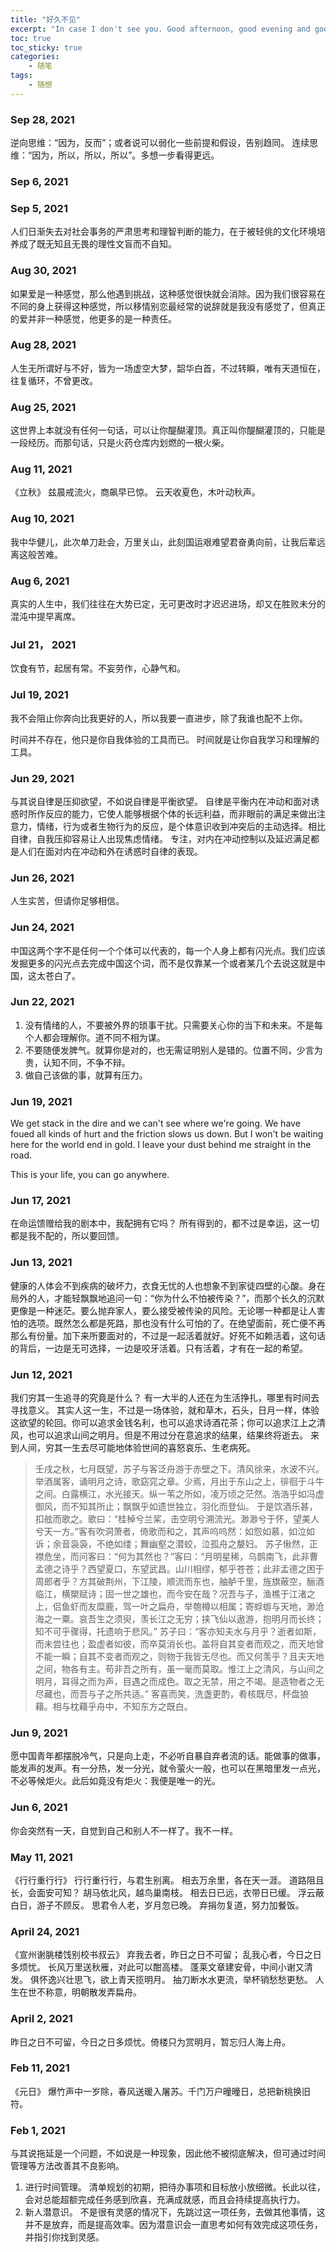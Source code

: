 ```yaml
---
title: "好久不见"
excerpt: "In case I don't see you. Good afternoon, good evening and good night."
toc: true
toc_sticky: true
categories: 
    - 随笔
tags:
    - 随想
---
```


### Sep 28, 2021
逆向思维：“因为，反而”；或者说可以弱化一些前提和假设，告别趋同。 连续思维：“因为，所以，所以，所以”。多想一步看得更远。

### Sep 6, 2021

### Sep 5, 2021
人们日渐失去对社会事务的严肃思考和理智判断的能力，在于被轻佻的文化环境培养成了既无知且无畏的理性文盲而不自知。

### Aug 30, 2021
如果爱是一种感觉，那么他遇到挑战，这种感觉很快就会消除。因为我们很容易在不同的身上获得这种感觉，所以移情别恋最经常的说辞就是我没有感觉了，但真正的爱并非一种感觉，他更多的是一种责任。

### Aug 28, 2021
人生无所谓好与不好，皆为一场虚空大梦，韶华白首，不过转瞬，唯有天道恒在，往复循环，不曾更改。

### Aug 25, 2021
这世界上本就没有任何一句话，可以让你醍醐灌顶。真正叫你醍醐灌顶的，只能是一段经历。而那句话，只是火药仓库内划燃的一根火柴。

### Aug 11, 2021
《立秋》
兹晨戒流火，商飙早已惊。
云天收夏色，木叶动秋声。

### Aug 10, 2021
我中华健儿，此次单刀赴会，万里关山，此刻国运艰难望君奋勇向前，让我后辈远离这般苦难。

### Aug 6, 2021
真实的人生中，我们往往在大势已定，无可更改时才迟迟进场，却又在胜败未分的混沌中提早离席。

### Jul 21， 2021
饮食有节，起居有常。不妄劳作，心静气和。

### Jul 19, 2021
我不会阻止你奔向比我更好的人，所以我要一直进步，除了我谁也配不上你。

时间并不存在，他只是你自我体验的工具而已。 时间就是让你自我学习和理解的工具。

### Jun 29, 2021
与其说自律是压抑欲望，不如说自律是平衡欲望。 自律是平衡内在冲动和面对诱惑时所作反应的能力，它使人能够根据个体的长远利益，而非眼前的满足来做出注意力，情绪，行为或者生物行为的反应，是个体意识收到冲突后的主动选择。相比自律，自我压抑容易让人出现焦虑情绪。 专注，对内在冲动控制以及延迟满足都是人们在面对内在冲动和外在诱惑时自律的表现。

### Jun 26, 2021
人生实苦，但请你足够相信。

###  Jun 24, 2021
中国这两个字不是任何一个个体可以代表的，每一个人身上都有闪光点。我们应该发掘更多的闪光点去完成中国这个词，而不是仅靠某一个或者某几个去说这就是中国，这太苍白了。

### Jun 22, 2021
1. 没有情绪的人，不要被外界的琐事干扰。只需要关心你的当下和未来。不是每个人都会理解你。道不同不相为谋。
2. 不要随便发脾气。就算你是对的，也无需证明别人是错的。位置不同，少言为贵，认知不同，不争不辩。
3. 做自己该做的事，就算有压力。

### Jun 19, 2021
We get stack in the dire and we can't see where we're going. We have foued all kinds of hurt and the friction slows us down. But I won't be waiting here for the world end in gold. I leave your dust behind me straight in the road.

This is your life, you can go anywhere.

### Jun 17, 2021
在命运馈赠给我的剧本中，我配拥有它吗？ 所有得到的，都不过是幸运，这一切都是我不配的，所以要回馈。

### Jun 13, 2021
健康的人体会不到疾病的破坏力，衣食无忧的人也想象不到家徒四壁的心酸。身在局外的人，才能轻飘飘地追问一句：“你为什么不怕被传染？”，而那个长久的沉默更像是一种迷茫。要么抛弃家人，要么接受被传染的风险。无论哪一种都是让人害怕的选项。既然怎么都是死路，那也没有什么可怕的了。在绝望面前，死亡便不再那么有份量。加下来所要面对的，不过是一起活着就好。好死不如赖活着，这句话的背后，一边是无可选择，一边是咬牙活着。只有活着，才有在一起的希望。

### Jun 12, 2021
我们穷其一生追寻的究竟是什么？
有一大半的人还在为生活挣扎，哪里有时间去寻找意义。
其实人这一生，不过是一场体验，就和草木，石头，日月一样，体验这欲望的轮回。你可以追求金钱名利，也可以追求诗酒花茶；你可以追求江上之清风，也可以追求山间之明月。但是不用过分在意追求的结果，结果终将逝去。
来到人间，穷其一生去尽可能地体验世间的喜怒哀乐、生老病死。

>壬戌之秋，七月既望，苏子与客泛舟游于赤壁之下。清风徐来，水波不兴。举酒属客，诵明月之诗，歌窈窕之章。少焉，月出于东山之上，徘徊于斗牛之间。白露横江，水光接天。纵一苇之所如，凌万顷之茫然。浩浩乎如冯虚御风，而不知其所止；飘飘乎如遗世独立，羽化而登仙。
>于是饮酒乐甚，扣舷而歌之。歌曰：“桂棹兮兰桨，击空明兮溯流光。渺渺兮于怀，望美人兮天一方。”客有吹洞萧者，倚歌而和之，其声呜呜然：如怨如慕，如泣如诉；余音袅袅，不绝如缕；舞幽壑之潜蛟，泣孤舟之嫠妇。
>苏子愀然，正襟危坐，而问客曰：“何为其然也？”客曰：“月明星稀，乌鹊南飞，此非曹孟德之诗乎？西望夏口，东望武昌。山川相缪，郁乎苍苍；此非孟德之困于周郎者乎？方其破荆州，下江陵，顺流而东也，舳舻千里，旌旗蔽空，酾酒临江，横槊赋诗；固一世之雄也，而今安在哉？况吾与子，渔樵于江渚之上，侣鱼虾而友糜鹿，驾一叶之扁舟，举匏樽以相属；寄蜉蝣与天地，渺沧海之一粟。哀吾生之须臾，羡长江之无穷；挟飞仙以遨游，抱明月而长终；知不可乎骤得，托遗响于悲风。”
>苏子曰：“客亦知夫水与月乎？逝者如斯，而未尝往也；盈虚者如彼，而卒莫消长也。盖将自其变者而观之，而天地曾不能一瞬；自其不变者而观之，则物于我皆无尽也。而又何羡乎？且夫天地之间，物各有主。苟非吾之所有，虽一毫而莫取。惟江上之清风，与山间之明月，耳得之而为声，目遇之而成色。取之无禁，用之不竭。是造物者之无尽藏也，而吾与子之所共适。”
>客喜而笑，洗盏更酌，肴核既尽，杯盘狼藉。相与枕藉乎舟中，不知东方之既白。

### Jun 9, 2021
愿中国青年都摆脱冷气，只是向上走，不必听自暴自弃者流的话。能做事的做事，能发声的发声。有一分热，发一分光，就令萤火一般，也可以在黑暗里发一点光，不必等候炬火。此后如竟没有炬火：我便是唯一的光。

### Jun 6, 2021
你会突然有一天，自觉到自己和别人不一样了。我不一样。

### May 11, 2021
《行行重行行》
行行重行行，与君生别离。
相去万余里，各在天一涯。
道路阻且长，会面安可知？
胡马依北风，越鸟巢南枝。
相去日已远，衣带日已缓。
浮云蔽白日，游子不顾反。
思君令人老，岁月忽已晚。
弃捐勿复道，努力加餐饭。

### April 24, 2021
《宣州谢朓楼饯别校书叔云》
弃我去者，昨日之日不可留；
乱我心者，今日之日多烦忧。
长风万里送秋雁，对此可以酣高楼。
蓬莱文章建安骨，中间小谢又清发。
俱怀逸兴壮思飞，欲上青天揽明月。
抽刀断水水更流，举杯销愁愁更愁。
人生在世不称意，明朝散发弄扁舟。

### April 2, 2021
昨日之日不可留，今日之日多烦忧。倚楼只为赏明月，暂忘归人海上舟。

### Feb 11, 2021
《元日》
爆竹声中一岁除，春风送暖入屠苏。千门万户曈曈日，总把新桃换旧符。

### Feb 1, 2021
与其说拖延是一个问题，不如说是一种现象，因此他不被彻底解决，但可通过时间管理等方法改善其不良影响。

1. 进行时间管理。
    清单规划的初期，把待办事项和目标放小放细微。长此以往，会对总能超额完成任务感到欣喜，充满成就感，而且会持续提高执行力。
2. 新人潜意识。
    不是很有灵感的情况下，先跳过这一项任务，去做其他事情，这并不是放弃，而是提高效率。因为潜意识会一直思考如何有效完成这项任务，并指引你找到灵感。
